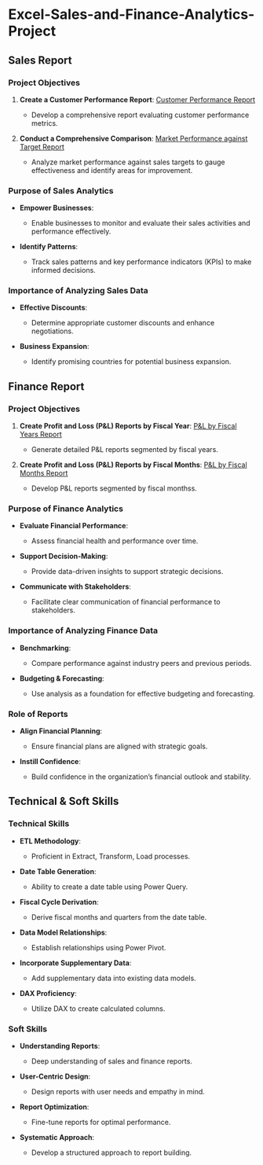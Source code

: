 # Excel-Sales-and-Finance-Analytics-Project

## Sales Report

### Project Objectives

1. **Create a Customer Performance Report**: [Customer Performance Report](https://github.com/gvamshi1819/Excel-Sales-and-Finance-Analytics-Project/blob/main/Customer_Net_Sales_Performance_Report.pdf)
   - Develop a comprehensive report evaluating customer performance metrics.

2. **Conduct a Comprehensive Comparison**: [Market Performance against Target Report](https://github.com/gvamshi1819/Excel-Sales-and-Finance-Analytics-Project/blob/d9138b854a44f0552cb465fc07ec2056cd3b4f5d/Market_Performance_vs_Target.pdf)
   - Analyze market performance against sales targets to gauge effectiveness and identify areas for improvement.

### Purpose of Sales Analytics

- **Empower Businesses**:
  - Enable businesses to monitor and evaluate their sales activities and performance effectively.

- **Identify Patterns**:
  - Track sales patterns and key performance indicators (KPIs) to make informed decisions.

### Importance of Analyzing Sales Data

- **Effective Discounts**:
  - Determine appropriate customer discounts and enhance negotiations.

- **Business Expansion**:
  - Identify promising countries for potential business expansion.

## Finance Report

### Project Objectives

1. **Create Profit and Loss (P&L) Reports by Fiscal Year**: [P&L by Fiscal Years Report](https://github.com/gvamshi1819/Excel-Sales-and-Finance-Analytics-Project/blob/main/P%26L_by_Fiscal_Years.pdf)
   - Generate detailed P&L reports segmented by fiscal years.

2. **Create Profit and Loss (P&L) Reports by Fiscal Months**: [P&L by Fiscal Months Report](https://github.com/gvamshi1819/Excel-Sales-and-Finance-Analytics-Project/blob/main/P%26L_by_Fiscal_Months.pdf)
   - Develop P&L reports segmented by fiscal monthss.

### Purpose of Finance Analytics

- **Evaluate Financial Performance**:
  - Assess financial health and performance over time.

- **Support Decision-Making**:
  - Provide data-driven insights to support strategic decisions.

- **Communicate with Stakeholders**:
  - Facilitate clear communication of financial performance to stakeholders.

### Importance of Analyzing Finance Data

- **Benchmarking**:
  - Compare performance against industry peers and previous periods.

- **Budgeting & Forecasting**:
  - Use analysis as a foundation for effective budgeting and forecasting.

### Role of Reports

- **Align Financial Planning**:
  - Ensure financial plans are aligned with strategic goals.

- **Instill Confidence**:
  - Build confidence in the organization’s financial outlook and stability.

## Technical & Soft Skills

### Technical Skills

- **ETL Methodology**:
  - Proficient in Extract, Transform, Load processes.

- **Date Table Generation**:
  - Ability to create a date table using Power Query.

- **Fiscal Cycle Derivation**:
  - Derive fiscal months and quarters from the date table.

- **Data Model Relationships**:
  - Establish relationships using Power Pivot.

- **Incorporate Supplementary Data**:
  - Add supplementary data into existing data models.

- **DAX Proficiency**:
  - Utilize DAX to create calculated columns.

### Soft Skills

- **Understanding Reports**:
  - Deep understanding of sales and finance reports.

- **User-Centric Design**:
  - Design reports with user needs and empathy in mind.

- **Report Optimization**:
  - Fine-tune reports for optimal performance.

- **Systematic Approach**:
  - Develop a structured approach to report building.
